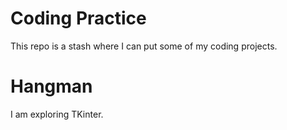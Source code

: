 # Coding Practice

This repo is a stash where I can put some of my coding projects.

# Hangman

I am exploring TKinter.
